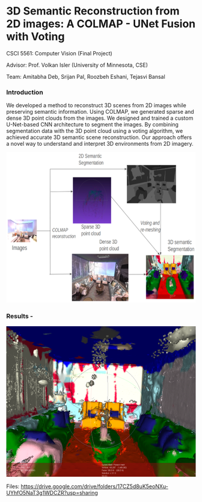 # 3D Semantic Reconstruction from 2D images: A COLMAP - UNet Fusion with Voting

CSCI 5561: Computer Vision (Final Project)

Advisor: Prof. Volkan Isler (University of Minnesota, CSE)

Team: Amitabha Deb, Srijan Pal, Roozbeh Eshani, Tejasvi Bansal

### Introduction
We developed a method to reconstruct 3D scenes from 2D images while preserving semantic information. Using COLMAP, we generated sparse and dense 3D point clouds from the images. We designed and trained a custom U-Net-based CNN architecture to segment the images. By combining segmentation data with the 3D point cloud using a voting algorithm, we achieved accurate 3D semantic scene reconstruction. Our approach offers a novel way to understand and interpret 3D environments from 2D imagery. 

<img src="https://github.com/srijanpal07/3D-Semantic-Segmentation-From-2D-Images/blob/main/semantic_reconstruction_methodology.png" width="800" height="400">

### Results -

<img src="https://github.com/srijanpal07/3D-Semantic-Segmentation-From-2D-Images/blob/main/results.png" width="800" height="400">


Files: https://drive.google.com/drive/folders/17CZ5d8uK5eoNXu-UYhfO5NaT3g1WDCZR?usp=sharing
